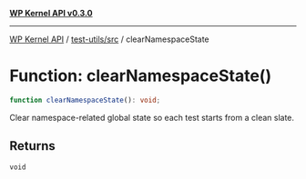 [**WP Kernel API v0.3.0**](../../../README.md)

---

[WP Kernel API](../../../README.md) / [test-utils/src](../README.md) / clearNamespaceState

# Function: clearNamespaceState()

```ts
function clearNamespaceState(): void;
```

Clear namespace-related global state so each test starts from a clean slate.

## Returns

`void`
